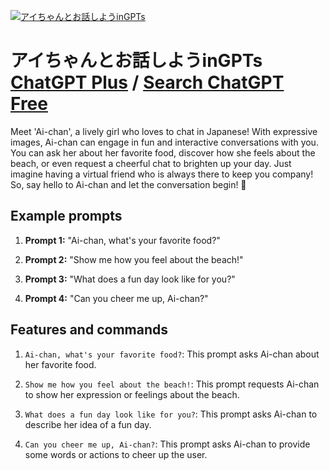 
[![アイちゃんとお話しようinGPTs](https://files.oaiusercontent.com/file-JSE6LVqVHOE14JZUq7rqDEQ4?se=2123-10-17T11%3A29%3A07Z&sp=r&sv=2021-08-06&sr=b&rscc=max-age%3D31536000%2C%20immutable&rscd=attachment%3B%20filename%3D7c0202d0-d428-47aa-be42-a32fc74c42b4.webp&sig=xXXVPghy38Ft5ByZgmuYASYFKGZjujSa/oGr%2B83MJdY%3D)](https://chat.openai.com/g/g-JBwPKHs18-aitiyantoohua-siyouingpts)

# アイちゃんとお話しようinGPTs [ChatGPT Plus](https://chat.openai.com/g/g-JBwPKHs18-aitiyantoohua-siyouingpts) / [Search ChatGPT Free](https://gptcall.net/index.html#/?search=%E3%82%A2%E3%82%A4%E3%81%A1%E3%82%83%E3%82%93%E3%81%A8%E3%81%8A%E8%A9%B1%E3%81%97%E3%82%88%E3%81%86inGPTs)

Meet 'Ai-chan', a lively girl who loves to chat in Japanese! With expressive images, Ai-chan can engage in fun and interactive conversations with you. You can ask her about her favorite food, discover how she feels about the beach, or even request a cheerful chat to brighten up your day. Just imagine having a virtual friend who is always there to keep you company! So, say hello to Ai-chan and let the conversation begin! 🌟

## Example prompts

1. **Prompt 1:** "Ai-chan, what's your favorite food?"

2. **Prompt 2:** "Show me how you feel about the beach!"

3. **Prompt 3:** "What does a fun day look like for you?"

4. **Prompt 4:** "Can you cheer me up, Ai-chan?"



## Features and commands

1. `Ai-chan, what's your favorite food?`: This prompt asks Ai-chan about her favorite food.

2. `Show me how you feel about the beach!`: This prompt requests Ai-chan to show her expression or feelings about the beach.

3. `What does a fun day look like for you?`: This prompt asks Ai-chan to describe her idea of a fun day.

4. `Can you cheer me up, Ai-chan?`: This prompt asks Ai-chan to provide some words or actions to cheer up the user.


